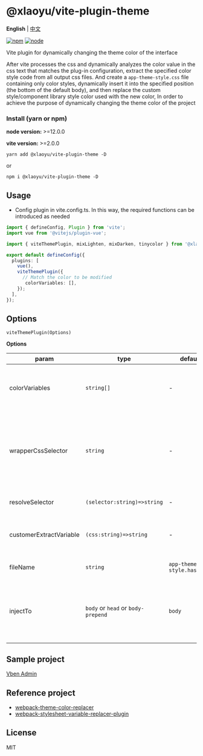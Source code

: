 # @xlaoyu/vite-plugin-theme

**English** | [中文](./README.zh_CN.md)

[![npm][npm-img]][npm-url] [![node][node-img]][node-url]

Vite plugin for dynamically changing the theme color of the interface

After vite processes the css and dynamically analyzes the color value in the css text that matches the plug-in configuration, extract the specified color style code from all output css files. And create a `app-theme-style.css` file containing only color styles, dynamically insert it into the specified position (the bottom of the default body), and then replace the custom style/component library style color used with the new color, In order to achieve the purpose of dynamically changing the theme color of the project

### Install (yarn or npm)

**node version:** >=12.0.0

**vite version:** >=2.0.0

```
yarn add @xlaoyu/vite-plugin-theme -D
```

or

```
npm i @xlaoyu/vite-plugin-theme -D
```

## Usage

- Config plugin in vite.config.ts. In this way, the required functions can be introduced as needed

```ts
import { defineConfig, Plugin } from 'vite';
import vue from '@vitejs/plugin-vue';

import { viteThemePlugin, mixLighten, mixDarken, tinycolor } from '@xlaoyu/vite-plugin-theme';

export default defineConfig({
  plugins: [
    vue(),
    viteThemePlugin({
      // Match the color to be modified
       colorVariables: [],
    });
  ],
});
```

## Options

`viteThemePlugin(Options)`

**Options**

| param | type | default | desc |
| --- | --- | --- | --- |
| colorVariables | `string[]` | - | If css contains the color value in the array, css will be extracted |
| wrapperCssSelector | `string` | - | Universal outer selector. You can pass in'body' and other selectors to increase the level |
| resolveSelector | `(selector:string)=>string` | - | Custom selector conversion |
| customerExtractVariable | `(css:string)=>string` | - | Custom css matching color extraction logic |
| fileName | `string` | `app-theme-style.hash.css` | File name output after packaging |
| injectTo | `body` or `head` or `body-prepend` | `body` | The css loaded in the production environment is injected into the label body |

## Sample project

[Vben Admin](https://github.com/vbenjs/vue-vben-admin)

## Reference project

- [webpack-theme-color-replacer](https://github.com/hzsrc/webpack-theme-color-replacer)
- [webpack-stylesheet-variable-replacer-plugin](https://github.com/eaTong/webpack-stylesheet-variable-replacer-plugin)

## License

MIT

[npm-img]: https://img.shields.io/npm/v/vite-plugin-html.svg
[npm-url]: https://npmjs.com/package/vite-plugin-html
[node-img]: https://img.shields.io/node/v/vite-plugin-html.svg
[node-url]: https://nodejs.org/en/about/releases/

